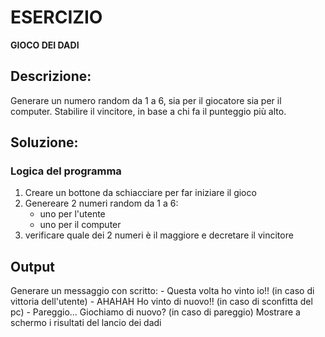 # ESERCIZIO
**GIOCO DEI DADI**

## Descrizione:
Generare un numero random da 1 a 6, sia per il giocatore sia per il computer.
Stabilire il vincitore, in base a chi fa il punteggio più alto.

## Soluzione:
### Logica del programma
1. Creare un bottone da schiacciare per far iniziare il gioco
2. Genereare 2 numeri random da 1 a 6:
    - uno per l'utente 
    - uno per il computer
3. verificare quale dei 2 numeri è il maggiore e decretare il vincitore

## Output
Generare un messaggio con scritto:
    - Questa volta ho vinto io!! (in caso di vittoria dell'utente)
    - AHAHAH Ho vinto di nuovo!! (in caso di sconfitta del pc)
    - Pareggio... Giochiamo di nuovo? (in caso di pareggio)
Mostrare a schermo i risultati del lancio dei dadi
